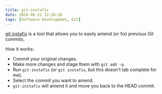 ```yaml
---
title: git-instafix
date: 2024-08-22 12:28:26
tags: [Software Developmemt, Git]
---
```


[git instafix](https://github.com/quodlibetor/git-instafix) is a tool that allows you to easily amend (or fix) previous Git commits.

How it works:

- Commit your original changes.
- Make more changes and stage them with `git add -p`.
- Run `git-instafix` (or `git instafix`, but this doesn't tab complete for me).
- Select the commit you want to amend.
- `git-instafix` will amend it and move you back to the HEAD commit.
